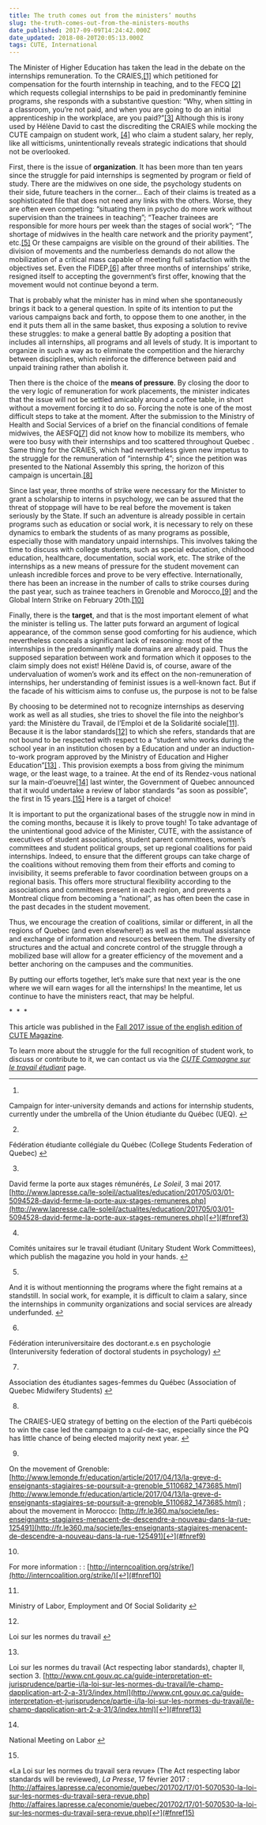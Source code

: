 ```yaml
---
title: The truth comes out from the ministers’ mouths
slug: the-truth-comes-out-from-the-ministers-mouths
date_published: 2017-09-09T14:24:42.000Z
date_updated: 2018-08-20T20:05:13.000Z
tags: CUTE, International
---
```


The Minister of Higher Education has taken the lead in the debate on the internships remuneration. To the CRAIES,[[1]](#fn1) which petitioned for compensation for the fourth internship in teaching, and to the FECQ [[2]](#fn2) which requests collegial internships to be paid in predominantly feminine programs, she responds with a substantive question: “Why, when sitting in a classroom, you’re not paid, and when you are going to do an initial apprenticeship in the workplace, are you paid?”[[3]](#fn3) Although this is irony used by Hélène David to cast the discrediting the CRAIES while mocking the CUTE campaign on student work, [[4]](#fn4) who claim a student salary, her reply, like all witticisms, unintentionally reveals strategic indications that should not be overlooked.

First, there is the issue of **organization**. It has been more than ten years since the struggle for paid internships is segmented by program or field of study. There are the midwives on one side, the psychology students on their side, future teachers in the corner… Each of their claims is treated as a sophisticated file that does not need any links with the others. Worse, they are often even competing: “situating them in psycho do more work without supervision than the trainees in teaching”; “Teacher trainees are responsible for more hours per week than the stages of social work”; “The shortage of midwives in the health care network and the priority payment”, etc.[[5]](#fn5) Or these campaigns are visible on the ground of their abilities. The division of movements and the numberless demands do not allow the mobilization of a critical mass capable of meeting full satisfaction with the objectives set. Even the FIDEP,[[6]](#fn6) after three months of internships’ strike, resigned itself to accepting the government’s first offer, knowing that the movement would not continue beyond a term.

That is probably what the minister has in mind when she spontaneously brings it back to a general question. In spite of its intention to put the various campaigns back and forth, to oppose them to one another, in the end it puts them all in the same basket, thus exposing a solution to revive these struggles: to make a general battle By adopting a position that includes all internships, all programs and all levels of study. It is important to organize in such a way as to eliminate the competition and the hierarchy between disciplines, which reinforce the difference between paid and unpaid training rather than abolish it.

Then there is the choice of the **means of pressure**. By closing the door to the very logic of remuneration for work placements, the minister indicates that the issue will not be settled amicably around a coffee table, in short without a movement forcing it to do so. Forcing the note is one of the most difficult steps to take at the moment. After the submission to the Ministry of Health and Social Services of a brief on the financial conditions of female midwives, the AESFQ[[7]](#fn7) did not know how to mobilize its members, who were too busy with their internships and too scattered throughout Quebec . Same thing for the CRAIES, which had nevertheless given new impetus to the struggle for the remuneration of “internship 4”; since the petition was presented to the National Assembly this spring, the horizon of this campaign is uncertain.[[8]](#fn8)

Since last year, three months of strike were necessary for the Minister to grant a scholarship to interns in psychology, we can be assured that the threat of stoppage will have to be real before the movement is taken seriously by the State. If such an adventure is already possible in certain programs such as education or social work, it is necessary to rely on these dynamics to embark the students of as many programs as possible, especially those with mandatory unpaid internships. This involves taking the time to discuss with college students, such as special education, childhood education, healthcare, documentation, social work, etc. The strike of the internships as a new means of pressure for the student movement can unleash incredible forces and prove to be very effective. Internationally, there has been an increase in the number of calls to strike courses during the past year, such as trainee teachers in Grenoble and Morocco,[[9]](#fn9) and the Global Intern Strike on February 20th.[[10]](#fn10)

Finally, there is the **target**, and that is the most important element of what the minister is telling us. The latter puts forward an argument of logical appearance, of the common sense good comforting for his audience, which nevertheless conceals a significant lack of reasoning: most of the internships in the predominantly male domains are already paid. Thus the supposed separation between work and formation which it opposes to the claim simply does not exist! Hélène David is, of course, aware of the undervaluation of women’s work and its effect on the non-remuneration of internships, her understanding of feminist issues is a well-known fact. But if the facade of his witticism aims to confuse us, the purpose is not to be false

By choosing to be determined not to recognize internships as deserving work as well as all studies, she tries to shovel the file into the neighbor’s yard: the Ministère du Travail, de l’Emploi et de la Solidarité sociale[[11]](#fn11). Because it is the labor standards[[12]](#fn12) to which she refers, standards that are not bound to be respected with respect to a “student who works during the school year in an institution chosen by a Education and under an induction-to-work program approved by the Ministry of Education and Higher Education”[[13]](#fn13) . This provision exempts a boss from giving the minimum wage, or the least wage, to a trainee. At the end of its Rendez-vous national sur la main-d’oeuvre[[14]](#fn14) last winter, the Government of Quebec announced that it would undertake a review of labor standards “as soon as possible”, the first in 15 years.[[15]](#fn15) Here is a target of choice!

It is important to put the organizational bases of the struggle now in mind in the coming months, because it is likely to prove tough! To take advantage of the unintentional good advice of the Minister, CUTE, with the assistance of executives of student associations, student parent committees, women’s committees and student political groups, set up regional coalitions for paid internships. Indeed, to ensure that the different groups can take charge of the coalitions without removing them from their efforts and coming to invisibility, it seems preferable to favor coordination between groups on a regional basis. This offers more structural flexibility according to the associations and committees present in each region, and prevents a Montreal clique from becoming a “national”, as has often been the case in the past decades in the student movement.

Thus, we encourage the creation of coalitions, similar or different, in all the regions of Quebec (and even elsewhere!) as well as the mutual assistance and exchange of information and resources between them. The diversity of structures and the actual and concrete control of the struggle through a mobilized base will allow for a greater efficiency of the movement and a better anchoring on the campuses and the communities.

By putting our efforts together, let’s make sure that next year is the one where we will earn wages for all the internships! In the meantime, let us continue to have the ministers react, that may be helpful.

*  *  *

This article was published in the [Fall 2017 issue of the english edition of CUTE Magazine](https://issuu.com/cute-mv/docs/2017_09_cutemagazine_en).

To learn more about the struggle for the full recognition of student work, to discuss or contribute to it, we can contact us via the *[CUTE Campagne sur le travail étudiant](https://www.facebook.com/campagnetravailetudiant/)* page.

---

1. 
Campaign for inter-university demands and actions for internship students, currently under the umbrella of the Union étudiante du Québec (UEQ). [↩︎](#fnref1)

2. 
Fédération étudiante collégiale du Québec (College Students Federation of Quebec) [↩︎](#fnref2)

3. 
David ferme la porte aux stages rémunérés, *Le Soleil*, 3 mai 2017. [http://www.lapresse.ca/le-soleil/actualites/education/201705/03/01-5094528-david-ferme-la-porte-aux-stages-remuneres.php](http://www.lapresse.ca/le-soleil/actualites/education/201705/03/01-5094528-david-ferme-la-porte-aux-stages-remuneres.php)[↩︎](#fnref3)

4. 
Comités unitaires sur le travail étudiant (Unitary Student Work Committees), which publish the magazine you hold in your hands. [↩︎](#fnref4)

5. 
And it is without mentionning the programs where the fight remains at a standstill. In social work, for example, it is difficult to claim a salary, since the internships in community organizations and social services are already underfunded. [↩︎](#fnref5)

6. 
Fédération interuniversitaire des doctorant.e.s en psychologie (Interuniversity federation of doctoral students in psychology) [↩︎](#fnref6)

7. 
Association des étudiantes sages-femmes du Québec (Association of Quebec Midwifery Students) [↩︎](#fnref7)

8. 
The CRAIES-UEQ strategy of betting on the election of the Parti québécois to win the case led the campaign to a cul-de-sac, especially since the PQ has little chance of being elected majority next year. [↩︎](#fnref8)

9. 
On the movement of Grenoble: [http://www.lemonde.fr/education/article/2017/04/13/la-greve-d-enseignants-stagiaires-se-poursuit-a-grenoble_5110682_1473685.html](http://www.lemonde.fr/education/article/2017/04/13/la-greve-d-enseignants-stagiaires-se-poursuit-a-grenoble_5110682_1473685.html) ; about the movement in Morocco: [http://fr.le360.ma/societe/les-enseignants-stagiaires-menacent-de-descendre-a-nouveau-dans-la-rue-125491](http://fr.le360.ma/societe/les-enseignants-stagiaires-menacent-de-descendre-a-nouveau-dans-la-rue-125491)[↩︎](#fnref9)

10. 
For more information : : [http://interncoalition.org/strike/](http://interncoalition.org/strike/)[↩︎](#fnref10)

11. 
Ministry of Labor, Employment and Of Social Solidarity [↩︎](#fnref11)

12. 
Loi sur les normes du travail [↩︎](#fnref12)

13. 
Loi sur les normes du travail (Act respecting labor standards), chapter II, section 3. [http://www.cnt.gouv.qc.ca/guide-interpretation-et-jurisprudence/partie-i/la-loi-sur-les-normes-du-travail/le-champ-dapplication-art-2-a-31/3/index.html](http://www.cnt.gouv.qc.ca/guide-interpretation-et-jurisprudence/partie-i/la-loi-sur-les-normes-du-travail/le-champ-dapplication-art-2-a-31/3/index.html)[↩︎](#fnref13)

14. 
National Meeting on Labor [↩︎](#fnref14)

15. 
«La Loi sur les normes du travail sera revue» (The Act respecting labor standards will be reviewed), *La Presse*, 17 février 2017 : [http://affaires.lapresse.ca/economie/quebec/201702/17/01-5070530-la-loi-sur-les-normes-du-travail-sera-revue.php](http://affaires.lapresse.ca/economie/quebec/201702/17/01-5070530-la-loi-sur-les-normes-du-travail-sera-revue.php)[↩︎](#fnref15)
